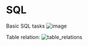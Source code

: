 # SQL
Basic SQL tasks
![image](https://github.com/xaoccc/SQL/assets/114498517/beb5c317-d8ab-4b86-876e-0237b6c04109)


Table relation:
![table_relations](https://github.com/xaoccc/SQL/assets/114498517/5dbaa5c0-e8ab-4055-8d93-bc7c26a28a99)
